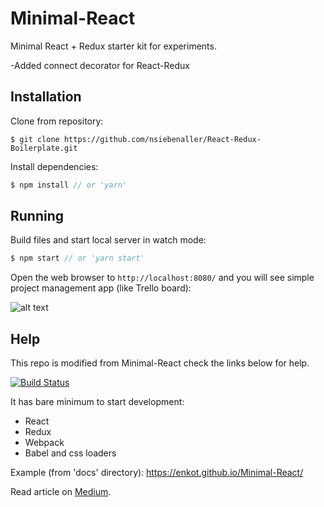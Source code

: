 # Minimal-React
Minimal React + Redux starter kit for experiments.

-Added connect decorator for React-Redux


## Installation
Clone from repository:
```
$ git clone https://github.com/nsiebenaller/React-Redux-Boilerplate.git
```
Install dependencies:
```js
$ npm install // or 'yarn'
```

## Running
Build files and start local server in watch mode:
```js
$ npm start // or 'yarn start'
```
Open the web browser to `http://localhost:8080/` and you will see simple project management app (like Trello board):

![alt text](https://image.ibb.co/jrPv6k/Screen_Shot_2017_08_30_at_3_57_29_PM.png)

## Help
This repo is modified from Minimal-React check the links below for help.

[![Build Status](https://travis-ci.org/enkot/Minimal-React.svg?branch=master)](https://travis-ci.org/enkot/Minimal-React)

It has bare minimum to start development:
* React
* Redux
* Webpack
* Babel and css loaders

Example (from 'docs' directory):
https://enkot.github.io/Minimal-React/

Read article on [Medium](https://codeburst.io/its-easy-setting-up-react-and-webpack-eb9ecaef5094).
